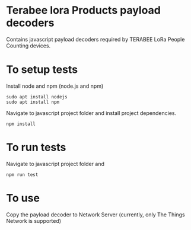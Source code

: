 # Terabee  lora Products payload decoders

Contains javascript payload decoders required by TERABEE LoRa People Counting devices.

# To setup tests

Install node and npm (node.js and npm)
```
sudo apt install nodejs
sudo apt install npm
```

Navigate to javascript project folder and install project dependencies.
```
npm install
```

# To run tests

Navigate to javascript project folder and
```
npm run test
```

# To use

Copy the payload decoder to Network Server (currently, only The Things Network is supported)
